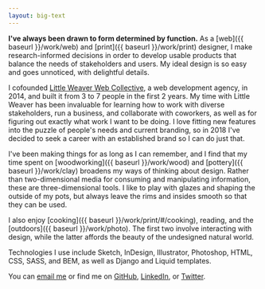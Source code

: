 ```yaml
---
layout: big-text
---
```


**I've always been drawn to form determined by function.**
As a [web]({{ baseurl }}/work/web) and [print]({{ baseurl }}/work/print) designer, I make research-informed decisions in order to develop usable products that balance the needs of stakeholders and users. My ideal design is so easy and goes unnoticed, with delightful details.

I cofounded [Little Weaver Web Collective](http://littleweaverweb.com), a web development agency, in 2014, and built it from 3 to 7 people in the first 2 years. My time with Little Weaver has been invaluable for learning how to work with diverse stakeholders, run a business, and collaborate with coworkers, as well as for figuring out exactly what work I want to be doing. I love fitting new features into the puzzle of people's needs and current branding, so in 2018 I've decided to seek a career with an established brand so I can do just that.

I've been making things for as long as I can remember, and I find that my time spent on [woodworking]({{ baseurl }}/work/wood) and [pottery]({{ baseurl }}/work/clay) broadens my ways of thinking about design. Rather than two-dimensional media for consuming and manipulating information, these are three-dimensional tools. I like to play with glazes and shaping the outside of my pots, but always leave the rims and insides smooth so that they can be used.

I also enjoy [cooking]({{ baseurl }}/work/print/#/cooking), reading, and the [outdoors]({{ baseurl }}/work/photo). The first two involve interacting with design, while the latter affords the beauty of the undesigned natural world.

Technologies I use include Sketch, InDesign, Illustrator, Photoshop, HTML, CSS, SASS, and BEM, as well as Django and Liquid templates.

You can
[email me](mailto:nmorduch@gmail.com)
or find me on
[GitHub](https://github.com/nmorduch/),
[LinkedIn](http://www.linkedin.com/pub/naomi-morduch-toubman/75/202/260/), or
[Twitter](https://twitter.com/nmorduch).
